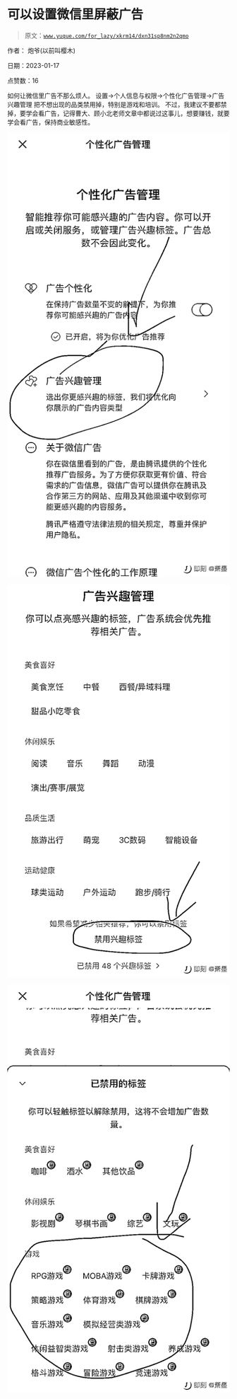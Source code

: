 # 可以设置微信里屏蔽广告

> 原文：[`www.yuque.com/for_lazy/xkrm14/dxn31sp8nm2n2qmo`](https://www.yuque.com/for_lazy/xkrm14/dxn31sp8nm2n2qmo)



作者： 炮爷(以前叫樱木) 

日期：2023-01-17 

点赞数：16 

如何让微信里广告不那么烦人。 设置→个人信息与权限→个性化广告管理→广告兴趣管理 把不想出现的品类禁用掉，特别是游戏和培训。 不过，我建议不要都禁掉，要学会看广告，记得曹大、顾小北老师文章中都说过这事儿，想要赚钱，就要学会看广告，保持商业敏感性。 

![](img/903ebfccf9863e72ca7f059bb1359a87.png)  

![](img/ea98cfb46629f638fff38e47d7f58d36.png) 

![](img/f30f1f0062918689791dd1168a450bb3.png) 


